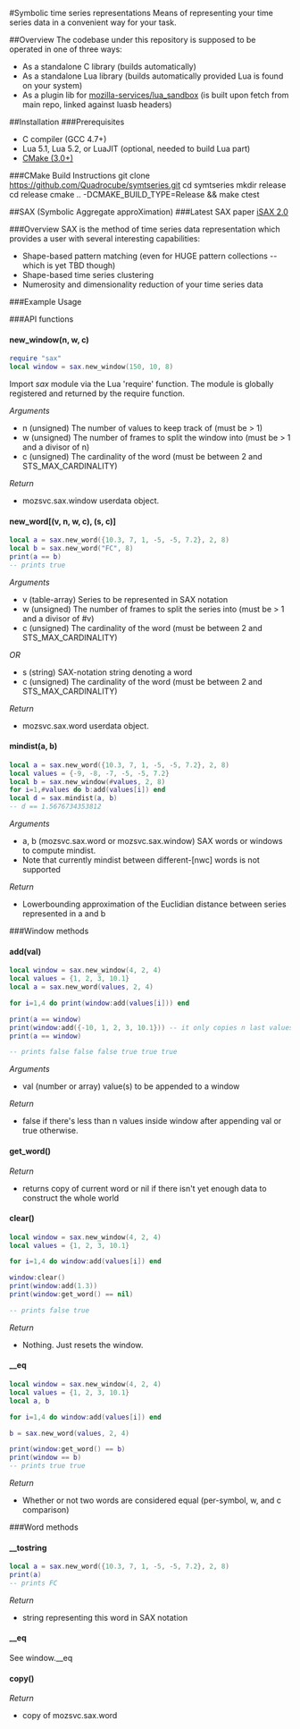 #Symbolic time series representations
Means of representing your time series data in a convenient way for your task.

##Overview
The codebase under this repository is supposed to be operated in one of three ways:  

* As a standalone C library (builds automatically)
* As a standalone Lua library (builds automatically provided Lua is found on your system)
* As a plugin lib for [mozilla-services/lua_sandbox](https://github.com/mozilla-services/lua_sandbox) (is built upon fetch from main repo, linked against luasb headers)

##Installation
###Prerequisites
* C compiler (GCC 4.7+)
* Lua 5.1, Lua 5.2, or LuaJIT (optional, needed to build Lua part)
* [CMake (3.0+)](http://cmake.org/cmake/resources/software.html)

###CMake Build Instructions
    git clone https://github.com/Quadrocube/symtseries.git
    cd symtseries
    mkdir release
    cd release
    cmake .. -DCMAKE_BUILD_TYPE=Release && make
    ctest

##SAX (Symbolic Aggregate approXimation)
###Latest SAX paper 
[iSAX 2.0](http://www.cs.ucr.edu/~eamonn/iSAX_2.0.pdf "iSAX 2.0")

###Overview
SAX is the method of time series data representation which provides a user with several interesting capabilities:  

* Shape-based pattern matching (even for HUGE pattern collections -- which is yet TBD though)
* Shape-based time series clustering
* Numerosity and dimensionality reduction of your time series data

###Example Usage

###API functions
#### new_window(n, w, c)
```lua
require "sax"
local window = sax.new_window(150, 10, 8)
```

Import _sax_ module via the Lua 'require' function. The module is
globally registered and returned by the require function. 

*Arguments*  

- n (unsigned) The number of values to keep track of (must be > 1)
- w (unsigned) The number of frames to split the window into (must be > 1 and a divisor of n)
- c (unsigned) The cardinality of the word (must be between 2 and STS_MAX_CARDINALITY)

*Return*  

- mozsvc.sax.window userdata object.

#### new_word[(v, n, w, c), (s, c)]
```lua
local a = sax.new_word({10.3, 7, 1, -5, -5, 7.2}, 2, 8)
local b = sax.new_word("FC", 8)
print(a == b)
-- prints true
```

*Arguments*  

- v (table-array) Series to be represented in SAX notation
- w (unsigned) The number of frames to split the series into (must be > 1 and a divisor of #v)
- c (unsigned) The cardinality of the word (must be between 2 and STS_MAX_CARDINALITY)  

*OR*  

- s (string) SAX-notation string denoting a word
- c (unsigned) The cardinality of the word (must be between 2 and STS_MAX_CARDINALITY)  

*Return*  

- mozsvc.sax.word userdata object.

#### mindist(a, b)
```lua
local a = sax.new_word({10.3, 7, 1, -5, -5, 7.2}, 2, 8)
local values = {-9, -8, -7, -5, -5, 7.2}
local b = sax.new_window(#values, 2, 8)
for i=1,#values do b:add(values[i]) end
local d = sax.mindist(a, b)
-- d == 1.5676734353812
```

*Arguments*  

- a, b (mozsvc.sax.word or mozsvc.sax.window) SAX words or windows to compute mindist. 
- Note that currently mindist between different-[nwc] words is not supported

*Return*  

- Lowerbounding approximation of the Euclidian distance between series represented in a and b

###Window methods

#### add(val)
```lua
local window = sax.new_window(4, 2, 4)
local values = {1, 2, 3, 10.1}
local a = sax.new_word(values, 2, 4)

for i=1,4 do print(window:add(values[i])) end

print(a == window)
print(window:add({-10, 1, 2, 3, 10.1})) -- it only copies n last values if given more than n
print(a == window)

-- prints false false false true true true
```

*Arguments*  

- val (number or array) value(s) to be appended to a window

*Return*  

- false if there's less than n values inside window after appending val or true otherwise. 

#### get_word()

*Return*  

- returns copy of current word or nil if there isn't yet enough data to construct the whole world

#### clear()
```lua
local window = sax.new_window(4, 2, 4)
local values = {1, 2, 3, 10.1}

for i=1,4 do window:add(values[i]) end

window:clear()
print(window:add(1.3))
print(window:get_word() == nil)

-- prints false true
```

*Return*  

- Nothing. Just resets the window.

#### __eq
```lua
local window = sax.new_window(4, 2, 4)
local values = {1, 2, 3, 10.1}
local a, b

for i=1,4 do window:add(values[i]) end

b = sax.new_word(values, 2, 4)

print(window:get_word() == b)
print(window == b)
-- prints true true
```

*Return*  

- Whether or not two words are considered equal (per-symbol, w, and c comparison)

###Word methods

#### __tostring
```lua
local a = sax.new_word({10.3, 7, 1, -5, -5, 7.2}, 2, 8)
print(a)
-- prints FC
```

*Return*  

- string representing this word in SAX notation

#### __eq
See window.__eq

#### copy()

*Return*  

- copy of mozsvc.sax.word
